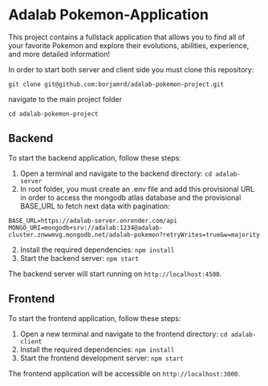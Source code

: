 # Adalab Pokemon-Application

This project contains a fullstack application that allows you to find all of your favorite Pokemon and explore their evolutions, abilities, experience, and more detailed information!

In order to start both server and client side you must clone this repository:

```
git clone git@github.com:borjamrd/adalab-pokemon-project.git
```

navigate to the main project folder

```
cd adalab-pokemon-project
```

## Backend

To start the backend application, follow these steps:

1. Open a terminal and navigate to the backend directory: `cd adalab-server`
2. In root folder, you must create an .env file and add this provisional URL in order to access the mongodb atlas database and the provisional BASE_URL to fetch next data with pagination:

```
BASE_URL=https://adalab-server.onrender.com/api
MONGO_URI=mongodb+srv://adalab:1234@adalab-cluster.znwwmvg.mongodb.net/adalab-pokemon?retryWrites=true&w=majority
```

2. Install the required dependencies: `npm install`
3. Start the backend server: `npm start`

The backend server will start running on `http://localhost:4500`.

## Frontend

To start the frontend application, follow these steps:

1. Open a new terminal and navigate to the frontend directory: `cd adalab-client`
2. Install the required dependencies: `npm install`
3. Start the frontend development server: `npm start`

The frontend application will be accessible on `http://localhost:3000`.
